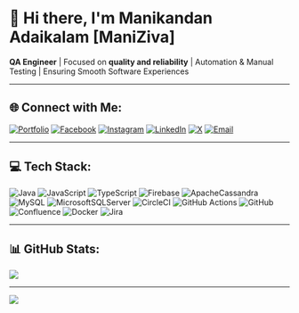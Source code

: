 # 👋 Hi there, I'm Manikandan Adaikalam [ManiZiva]
**QA Engineer** | Focused on **quality and reliability** | Automation & Manual Testing | Ensuring Smooth Software Experiences

---

## 🌐 Connect with Me:
[![Portfolio](https://img.shields.io/badge/Portfolio-222222?style=for-the-badge&logo=firefox&logoColor=white)](https://maniziva.github.io/MyPortfolio/)
[![Facebook](https://img.shields.io/badge/Facebook-%231877F2.svg?logo=Facebook&logoColor=white)](https://facebook.com/mani.ziva)
[![Instagram](https://img.shields.io/badge/Instagram-%23E4405F.svg?logo=Instagram&logoColor=white)](https://instagram.com/maniziva)
[![LinkedIn](https://img.shields.io/badge/LinkedIn-%230077B5.svg?logo=linkedin&logoColor=white)](https://linkedin.com/in/manikandan-adaikalam)
[![X](https://img.shields.io/badge/X-black.svg?logo=X&logoColor=white)](https://x.com/mani_ziva)
[![Email](https://img.shields.io/badge/Email-D14836?logo=gmail&logoColor=white)](mailto:manizivamsd@gmail.com)

---

## 💻 Tech Stack:
![Java](https://img.shields.io/badge/java-%23ED8B00.svg?style=for-the-badge&logo=openjdk&logoColor=white)
![JavaScript](https://img.shields.io/badge/javascript-%23323330.svg?style=for-the-badge&logo=javascript&logoColor=%23F7DF1E)
![TypeScript](https://img.shields.io/badge/typescript-%23007ACC.svg?style=for-the-badge&logo=typescript&logoColor=white)
![Firebase](https://img.shields.io/badge/firebase-a08021?style=for-the-badge&logo=firebase&logoColor=ffcd34)
![ApacheCassandra](https://img.shields.io/badge/cassandra-%231287B1.svg?style=for-the-badge&logo=apache-cassandra&logoColor=white)
![MySQL](https://img.shields.io/badge/mysql-4479A1.svg?style=for-the-badge&logo=mysql&logoColor=white)
![MicrosoftSQLServer](https://img.shields.io/badge/Microsoft%20SQL%20Server-CC2927?style=for-the-badge&logo=microsoft%20sql%20server&logoColor=white)
![CircleCI](https://img.shields.io/badge/circleci-%23161616.svg?style=for-the-badge&logo=circleci&logoColor=white)
![GitHub Actions](https://img.shields.io/badge/github%20actions-%232671E5.svg?style=for-the-badge&logo=githubactions&logoColor=white)
![GitHub](https://img.shields.io/badge/github-%23121011.svg?style=for-the-badge&logo=github&logoColor=white)
![Confluence](https://img.shields.io/badge/confluence-%23172BF4.svg?style=for-the-badge&logo=confluence&logoColor=white)
![Docker](https://img.shields.io/badge/docker-%230db7ed.svg?style=for-the-badge&logo=docker&logoColor=white)
![Jira](https://img.shields.io/badge/jira-%230A0FFF.svg?style=for-the-badge&logo=jira&logoColor=white)

---

## 📊 GitHub Stats:
![](https://github-readme-stats.vercel.app/api/top-langs/?username=maniziva&theme=dark&hide_border=false&include_all_commits=true&count_private=true&layout=compact)

---

[![](https://visitcount.itsvg.in/api?id=maniziva&icon=0&color=0)](https://visitcount.itsvg.in)
